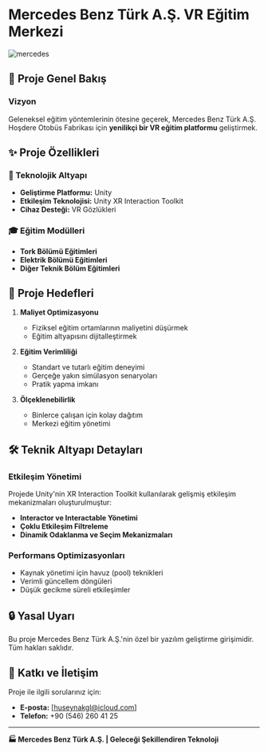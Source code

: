 # Mercedes Benz Türk A.Ş. VR Eğitim Merkezi

![mercedes](https://github.com/user-attachments/assets/ae11f5c8-9630-45e6-8174-40d4fbd97db5)

## 🎯 Proje Genel Bakış

### Vizyon
Geleneksel eğitim yöntemlerinin ötesine geçerek, Mercedes Benz Türk A.Ş. Hoşdere Otobüs Fabrikası için **yenilikçi bir VR eğitim platformu** geliştirmek.

## ✨ Proje Özellikleri

### 🔧 Teknolojik Altyapı
- **Geliştirme Platformu:** Unity
- **Etkileşim Teknolojisi:** Unity XR Interaction Toolkit
- **Cihaz Desteği:** VR Gözlükleri

### 🎓 Eğitim Modülleri
- **Tork Bölümü Eğitimleri**
- **Elektrik Bölümü Eğitimleri**
- **Diğer Teknik Bölüm Eğitimleri**

## 🚀 Proje Hedefleri

1. **Maliyet Optimizasyonu**
   - Fiziksel eğitim ortamlarının maliyetini düşürmek
   - Eğitim altyapısını dijitalleştirmek

2. **Eğitim Verimliliği**
   - Standart ve tutarlı eğitim deneyimi
   - Gerçeğe yakın simülasyon senaryoları
   - Pratik yapma imkanı

3. **Ölçeklenebilirlik**
   - Binlerce çalışan için kolay dağıtım
   - Merkezi eğitim yönetimi

## 🛠 Teknik Altyapı Detayları

### Etkileşim Yönetimi
Projede Unity'nin XR Interaction Toolkit kullanılarak gelişmiş etkileşim mekanizmaları oluşturulmuştur:

- **Interactor ve Interactable Yönetimi**
- **Çoklu Etkileşim Filtreleme**
- **Dinamik Odaklanma ve Seçim Mekanizmaları**

### Performans Optimizasyonları
- Kaynak yönetimi için havuz (pool) teknikleri
- Verimli güncellem döngüleri
- Düşük gecikme süreli etkileşimler

## 🔒 Yasal Uyarı
Bu proje Mercedes Benz Türk A.Ş.'nin özel bir yazılım geliştirme girişimidir. Tüm hakları saklıdır.

## 👥 Katkı ve İletişim
Proje ile ilgili sorularınız için:
- **E-posta:** [huseynakgl@icloud.com]
- **Telefon:** +90 (546) 260 41 25

---

**🏭 Mercedes Benz Türk A.Ş. | Geleceği Şekillendiren Teknoloji**
